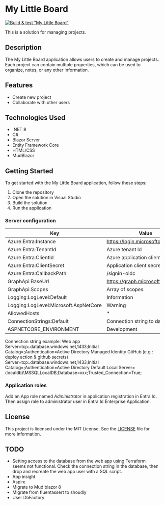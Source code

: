 # My Little Board

[![Build & test "My Little Board"](https://github.com/EtnMn/my-little-board/actions/workflows/test.yml/badge.svg)](https://github.com/EtnMn/my-little-board/actions/workflows/test.yml)

This is a solution for managing projects.

## Description

The My Little Board application allows users to create and manage projects. Each project can contain multiple properties, which can be used to organize, notes, or any other information.

## Features

- Create new project
- Collaborate with other users

## Technologies Used

- .NET 8
- C#
- Blazor Server
- Entity Framework Core
- HTML/CSS
- MudBlazor

## Getting Started

To get started with the My Little Board application, follow these steps:

1. Clone the repository
2. Open the solution in Visual Studio
3. Build the solution
4. Run the application

### Server configuration

| Key                                      | Value                                                                                       |
|------------------------------------------|---------------------------------------------------------------------------------------------|
| Azure:Entra:Instance                     | https://login.microsoftonline.com/                                                          |
| Azure:Entra:TenantId                     | Azure tenant Id                                                                             |
| Azure:Entra:ClientId                     | Azure application client Id                                                                 |
| Azure:Entra:ClientSecret                 | Application client secret                                                                   |
| Azure:Entra:CallbackPath                 | /signin-oidc                                                                                |
| GraphApi:BaseUrl                         | https://graph.microsoft.com/beta                                                            |
| GraphApi:Scopes                          | Array of scopes                                                                             |
| Logging:LogLevel:Default                 | Information                                                                                 |
| Logging:LogLevel:Microsoft.AspNetCore    | Warning                                                                                     |
| AllowedHosts                             | *                                                                                           |
| ConnectionStrings:Default                | Connection string to database                                                               | 
| ASPNETCORE_ENVIRONMENT                   | Development                                                                                 |

Connection string example:
Web app
Server=tcp:<server>.database.windows.net,1433;Initial Catalog=<database>;Authentication=Active Directory Managed Identity
GitHub (e.g.: deploy action & github secrets)
Server=tcp:<server>.database.windows.net,1433;Initial Catalog=<database>;Authentication=Active Directory Default
Local
Server=(localdb)\\MSSQLLocalDB;Database=xxx;Trusted_Connection=True;

### Application roles

Add an App role named _Administrator_ in application registration in Entra Id.
Then assign role to administrator user in Entra Id Enterprise Application.

## License

This project is licensed under the MIT License. See the [LICENSE](LICENSE) file for more information.

## TODO

* Setting access to the database from the web app using Terraform seems not functional. Check the connection string in the database, then drop and recreate the web app user with a SQL script.
* App insight
* Aspire
* Migrate to Mud blazor 8
* Migrate from fluentassert to shoudly
* User DbFactory
	